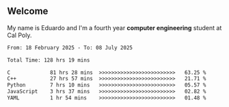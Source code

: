 ## Welcome

 My name is Eduardo and I'm a fourth year **computer engineering** student at Cal Poly.

<!--START_SECTION:waka-->

```txt
From: 18 February 2025 - To: 08 July 2025

Total Time: 128 hrs 19 mins

C             81 hrs 28 mins  >>>>>>>>>>>>>>>>>>>>>>>>>   63.25 %
C++           27 hrs 57 mins  >>>>>>>>>>>>>>>>>>>>>>>>>   21.71 %
Python        7 hrs 10 mins   >>>>>>>>>>>>>>>>>>>>>>>>>   05.57 %
JavaScript    3 hrs 37 mins   >>>>>>>>>>>>>>>>>>>>>>>>>   02.82 %
YAML          1 hr 54 mins    >>>>>>>>>>>>>>>>>>>>>>>>>   01.48 %
```

<!--END_SECTION:waka-->

<!--
**lalog12/lalog12** is a ✨ _special_ ✨ repository because its `README.md` (this file) appears on your GitHub profile.

Here are some ideas to get you started:

- 🔭 I’m currently working on ...
- 🌱 I’m currently learning ...
- 👯 I’m looking to collaborate on ...
- 🤔 I’m looking for help with ...
- 💬 Ask me about ...
- 📫 How to reach me: ...
- 😄 Pronouns: ...
- ⚡ Fun fact: ...
-->

